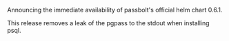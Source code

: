 Announcing the immediate availability of passbolt's official helm chart 0.6.1.

This release removes a leak of the pgpass to the stdout when installing psql.
